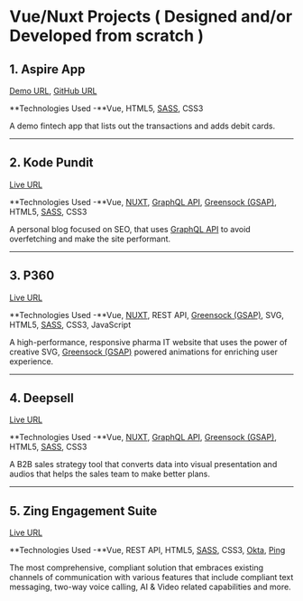 #  Vue/Nuxt Projects ( Designed and/or Developed from scratch )

## 1. Aspire App

[Demo URL](https://aspire-fe-05.herokuapp.com/cards), [GitHub URL](https://github.com/akash-bilung/aspire-fe-test)

**Technologies Used -**Vue, HTML5, [SASS](https://sass-lang.com/), CSS3

A demo fintech app that lists out the transactions and adds debit cards.

----------------------------------  

## 2. Kode Pundit

[Live URL](https://kodepundit.com)

**Technologies Used -**Vue, [NUXT](https://nuxtjs.org/), [GraphQL API](https://graphql.org/), [Greensock (GSAP)](https://greensock.com/gsap/), HTML5, [SASS](https://sass-lang.com/), CSS3

A personal blog focused on SEO, that uses [GraphQL API](https://graphql.org/) to avoid overfetching and make the site performant.

----------------------------------  

## 3. P360

[Live URL](https://www.p360.com/)

**Technologies Used -**Vue, [NUXT](https://nuxtjs.org/), REST API, [Greensock (GSAP)](https://greensock.com/gsap/), SVG, HTML5, [SASS](https://sass-lang.com/), CSS3, JavaScript

A high-performance, responsive pharma IT website that uses the power of creative SVG, [Greensock (GSAP)](https://greensock.com/gsap/) powered animations for enriching user experience.

----------------------------------  

## 4. Deepsell

[Live URL](https://deepsell.today)

**Technologies Used -**Vue, [NUXT](https://nuxtjs.org/), [GraphQL API](https://graphql.org/), [Greensock (GSAP)](https://greensock.com/gsap/), HTML5, [SASS](https://sass-lang.com/), CSS3

A B2B sales strategy tool that converts data into visual presentation and audios that helps the sales team to make better plans.

----------------------------------  

## 5. Zing Engagement Suite

[Live URL](https://www.p360.com/zing/)

**Technologies Used -**Vue, REST API, HTML5, [SASS](https://sass-lang.com/), CSS3, [Okta](https://www.okta.com/), [Ping](https://www.pingidentity.com/en.html)

The most comprehensive, compliant solution that embraces existing channels of communication with various features that include compliant text messaging, two-way voice calling, AI & Video related capabilities and more.
